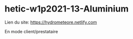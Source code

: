 # hetic-w1p2021-13-Aluminium

Lien du site: https://hydrometeore.netlify.com

En mode client/prestataire
